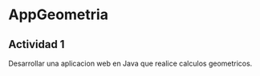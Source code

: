 # AppGeometria

## Actividad 1 
Desarrollar una aplicacion web en Java que realice calculos geometricos.